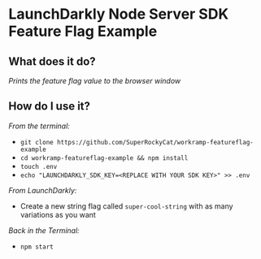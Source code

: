 # LaunchDarkly Node Server SDK Feature Flag Example

## **What does it do?**

*Prints the feature flag value to the browser window*

## **How do I use it?**

*From the terminal:*

* `git clone https://github.com/SuperRockyCat/workramp-featureflag-example`
* `cd workramp-featureflag-example && npm install`
* `touch .env`
* `echo "LAUNCHDARKLY_SDK_KEY=<REPLACE WITH YOUR SDK KEY>" >> .env`

*From LaunchDarkly:*

* Create a new string flag called `super-cool-string` with as many variations as you want

*Back in the Terminal:*
* `npm start`